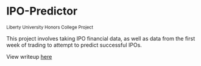 # IPO-Predictor
<small>Liberty University Honors College Project</small>


This project involves taking IPO financial data, as well as data from the first week of trading to attempt to predict successful IPOs.

View writeup [here](https://sammcdo.github.io/IPO-Predictor/index.html)

